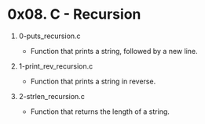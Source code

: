 # 0x08. C - Recursion

1. 0-puts_recursion.c
   - Function that prints a string, followed by a new line.

2. 1-print_rev_recursion.c
   - Function that prints a string in reverse.

3. 2-strlen_recursion.c
   - Function that returns the length of a string.

